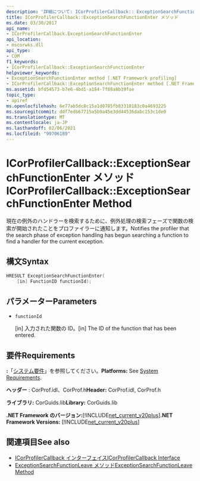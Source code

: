 ```yaml
---
description: '詳細について: ICorProfilerCallback:: ExceptionSearchFunctionEnter メソッド'
title: ICorProfilerCallback::ExceptionSearchFunctionEnter メソッド
ms.date: 03/30/2017
api_name:
- ICorProfilerCallback.ExceptionSearchFunctionEnter
api_location:
- mscorwks.dll
api_type:
- COM
f1_keywords:
- ICorProfilerCallback::ExceptionSearchFunctionEnter
helpviewer_keywords:
- ExceptionSearchFunctionEnter method [.NET Framework profiling]
- ICorProfilerCallback::ExceptionSearchFunctionEnter method [.NET Framework profiling]
ms.assetid: bfd54573-b7e6-4bd1-a184-7f08a8b39fae
topic_type:
- apiref
ms.openlocfilehash: 6e77ab5dc8c15a1d0785fb83310183c0a4693225
ms.sourcegitcommit: ddf7edb67715a5b9a45e3dd44536dabc153c1de0
ms.translationtype: MT
ms.contentlocale: ja-JP
ms.lasthandoff: 02/06/2021
ms.locfileid: "99706189"
---
```

# <a name="icorprofilercallbackexceptionsearchfunctionenter-method"></a><span data-ttu-id="00670-103">ICorProfilerCallback::ExceptionSearchFunctionEnter メソッド</span><span class="sxs-lookup"><span data-stu-id="00670-103">ICorProfilerCallback::ExceptionSearchFunctionEnter Method</span></span>

<span data-ttu-id="00670-104">現在の例外のハンドラーを検索するために、例外処理の検索フェーズで関数の検索が開始されたことをプロファイラーに通知します。</span><span class="sxs-lookup"><span data-stu-id="00670-104">Notifies the profiler that the search phase of exception handling has begun searching a function to find a handler for the current exception.</span></span>  
  
## <a name="syntax"></a><span data-ttu-id="00670-105">構文</span><span class="sxs-lookup"><span data-stu-id="00670-105">Syntax</span></span>  
  
```cpp  
HRESULT ExceptionSearchFunctionEnter(  
    [in] FunctionID functionId);  
```  
  
## <a name="parameters"></a><span data-ttu-id="00670-106">パラメーター</span><span class="sxs-lookup"><span data-stu-id="00670-106">Parameters</span></span>

- `functionId`

  <span data-ttu-id="00670-107">\[in] 入力された関数の ID。</span><span class="sxs-lookup"><span data-stu-id="00670-107">\[in] The ID of the function that has been entered.</span></span>
  
## <a name="requirements"></a><span data-ttu-id="00670-108">要件</span><span class="sxs-lookup"><span data-stu-id="00670-108">Requirements</span></span>  

 <span data-ttu-id="00670-109">**:**「[システム要件](../../get-started/system-requirements.md)」を参照してください。</span><span class="sxs-lookup"><span data-stu-id="00670-109">**Platforms:** See [System Requirements](../../get-started/system-requirements.md).</span></span>  
  
 <span data-ttu-id="00670-110">**ヘッダー** : CorProf.idl、CorProf.h</span><span class="sxs-lookup"><span data-stu-id="00670-110">**Header:** CorProf.idl, CorProf.h</span></span>  
  
 <span data-ttu-id="00670-111">**ライブラリ:** CorGuids.lib</span><span class="sxs-lookup"><span data-stu-id="00670-111">**Library:** CorGuids.lib</span></span>  
  
 <span data-ttu-id="00670-112">**.NET Framework のバージョン:**[!INCLUDE[net_current_v20plus](../../../../includes/net-current-v20plus-md.md)]</span><span class="sxs-lookup"><span data-stu-id="00670-112">**.NET Framework Versions:** [!INCLUDE[net_current_v20plus](../../../../includes/net-current-v20plus-md.md)]</span></span>  
  
## <a name="see-also"></a><span data-ttu-id="00670-113">関連項目</span><span class="sxs-lookup"><span data-stu-id="00670-113">See also</span></span>

- [<span data-ttu-id="00670-114">ICorProfilerCallback インターフェイス</span><span class="sxs-lookup"><span data-stu-id="00670-114">ICorProfilerCallback Interface</span></span>](icorprofilercallback-interface.md)
- [<span data-ttu-id="00670-115">ExceptionSearchFunctionLeave メソッド</span><span class="sxs-lookup"><span data-stu-id="00670-115">ExceptionSearchFunctionLeave Method</span></span>](icorprofilercallback-exceptionsearchfunctionleave-method.md)
